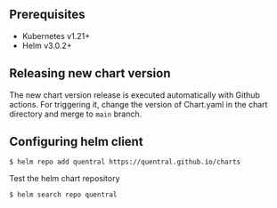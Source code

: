 ## Prerequisites
* Kubernetes v1.21+
* Helm v3.0.2+

## Releasing new chart version

The new chart version release is executed automatically with Github actions.
For triggering it, change the version of Chart.yaml in the chart directory and merge to `main` branch.

## Configuring helm client
```
$ helm repo add quentral https://quentral.github.io/charts
```
Test the helm chart repository
```
$ helm search repo quentral
```